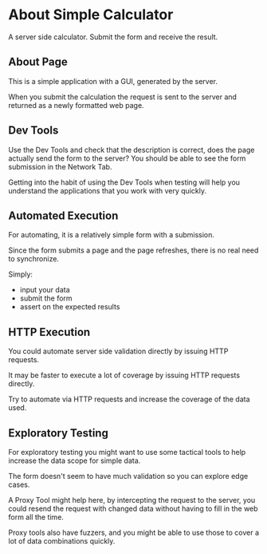 # About Simple Calculator

<div class="explanation">
        <p>A server side calculator. Submit the form and receive the result.
        </p>
</div>

## About Page

This is a simple application with a GUI, generated by the server.

When you submit the calculation the request is sent to the server and returned as a newly formatted web page.

## Dev Tools

Use the Dev Tools and check that the description is correct, does the page actually send the form to the server? You should be able to see the form submission in the Network Tab.

Getting into the habit of using the Dev Tools when testing will help you understand the applications that you work with very quickly.

## Automated Execution

For automating, it is a relatively simple form with a submission.

Since the form submits a page and the page refreshes, there is no real need to synchronize.

Simply:

- input your data
- submit the form
- assert on the expected results


## HTTP Execution

You could automate server side validation directly by issuing HTTP requests.

It may be faster to execute a lot of coverage by issuing HTTP requests directly.

Try to automate via HTTP requests and increase the coverage of the data used.

## Exploratory Testing

For exploratory testing you might want to use some tactical tools to help increase the data scope for simple data.

The form doesn't seem to have much validation so you can explore edge cases.

A Proxy Tool might help here, by intercepting the request to the server, you could resend the request with changed data without having to fill in the web form all the time.

Proxy tools also have fuzzers, and you might be able to use those to cover a lot of data combinations quickly.
